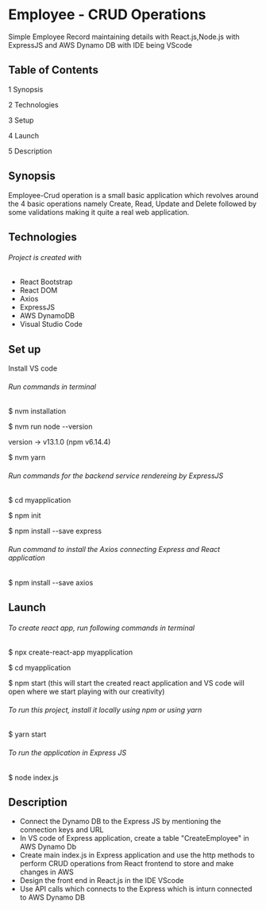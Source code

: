 # Employee - CRUD Operations

Simple Employee Record maintaining details with React.js,Node.js with ExpressJS and AWS Dynamo DB with IDE being VScode

## Table of Contents

1 Synopsis

2 Technologies

3 Setup

4 Launch

5 Description


## Synopsis

Employee-Crud operation is a small basic application which revolves around the 4 basic operations namely Create, Read, Update and Delete followed by some validations making it quite a real web application.

## Technologies
###### Project is created with

* React Bootstrap
* React DOM
* Axios
* ExpressJS
* AWS DynamoDB
* Visual Studio Code

## Set up

Install VS code

###### Run commands in terminal

$ nvm installation

$ nvm run node --version

version -> v13.1.0 (npm v6.14.4)

$ nvm yarn

###### Run commands for the backend service rendereing by ExpressJS

$ cd myapplication

$ npm init

$ npm install --save express

###### Run command to install the Axios connecting Express and React application

$ npm install --save axios

## Launch
###### To create react app, run following commands in terminal

$ npx create-react-app myapplication

$ cd myapplication

$ npm start (this will start the created react application and VS code will open where we start playing with our creativity)

###### To run this project, install it locally using npm or using yarn

$ yarn start

###### To run the application in Express JS

$ node index.js

## Description

* Connect the Dynamo DB to the Express JS by mentioning the connection keys and URL
* In VS code of Express application, create a table "CreateEmployee" in AWS Dynamo Db
* Create main index.js in Express application and use the http methods to perform CRUD operations from React frontend to store and make changes in AWS
* Design the front end in React.js in the IDE VScode
* Use API calls which connects to the Express which is inturn connected to AWS Dynamo DB
